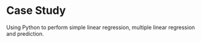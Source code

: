 # Case Study

Using Python to perform simple linear regression, multiple linear regression and prediction. 
